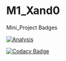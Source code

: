 # M1_Xand0
Mini_Project
Badges

[![Analysis](https://github.com/AkhilaVulluri/M1_March_2022/actions/workflows/analysis.yml/badge.svg)](https://github.com/AkhilaVulluri/M1_March_2022/actions/workflows/analysis.yml)

[![Codacy Badge](https://app.codacy.com/project/badge/Grade/c0cf097bc93146ccb71e39958fad0579)](https://www.codacy.com/gh/AkhilaVulluri/M1_March_2022/dashboard?utm_source=github.com&amp;utm_medium=referral&amp;utm_content=AkhilaVulluri/M1_March_2022&amp;utm_campaign=Badge_Grade)
